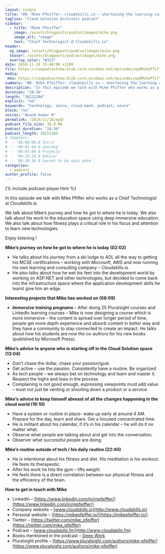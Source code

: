 ```yaml
---
layout: single
title: "#8- Mike Pfeiffer– cloudskills.io – shortening the learning curve for others"
tagline: "Cloud Solution Architect podcast"
sidebar:
  - title: "Mike Pfeiffer"
    image: /assets/blogposts/podcastimages/mike.png
    image_alt: "image"
    text: "Chief Technologist @ Cloudskills.io"
header:
  og_image: /assets/blogposts/podcastimages/mike.png
  teaser: /assets/blogposts/podcastimages/mike.png
  overlay_color: "#333"
date: 2019-11-18 15:40:00 +1100
file: https://csapodcastnew.blob.core.windows.net/episodes/ep8MikePfiffer.m4a
media: 
 m4a: https://csapodcastnew.blob.core.windows.net/episodes/ep8MikePfiffer.m4a
summary: "#8- Mike Pfeiffer– cloudskills.io – shortening the learning curve for others"
description: "In this episode we talk with Mike Pfiffer who works as a Chief Technologist at Cloudskills.io. We talk about Mike’s journey and how he got to where he is today. We also talk about his work in the education space using deep immersive education. We also talk about how fitness plays a critical role in his focus and attention to learn new technologies."
duration: "28:36" 
length: "38221304"
explicit: "no" 
keywords: "technology, azure, cloud-monk, podcast, azure"
block: "no" 
voices: "Anand Kumar R"
permalink: /2019/11/18/ep8/
podcast_file_size: 36.0 MB 
podcast_duration: "28:36" 
podcast_length: 38221304
# chapters:
#  - '00:00:00.0 Intro'
#  - '00:01:44.0 Journey'
#  - '00:07:09.0 Projects'
#  - '00:15:14.0 Advice'
#  - '00:20:30.0 Secret to be upto date'
categories:
  - podcast
author_profile: false
---
```


{% include podcast-player.html %}


In this episode we talk with Mike Pfiffer who works as a Chief Technologist at Cloudskills.io

We talk about Mike’s journey and how he got to where he is today. We also talk about his work in the education space using deep immersive education. We also talk about how fitness plays a critical role in his focus and attention to learn new technologies.

Enjoy listening !

**Mike’s journey on how he got to where he is today (02:02)**

*   He talks about his journey from a ski lodge to AOL all the way to getting his MCSE certifications – working with Microsoft, AWS and now running his own learning and consulting company – Cloudskills.io
*   He also talks about how he wet his feet into the development world by working on ASP.NET and other technologies, but decided to come back into the infrastructure space where the application development skills he learnt give him an edge.

**Interesting projects that Mike has worked on (08:09)**

*   **_Immersive training programs_** – After doing 25 Pluralsight courses and LinkedIn learning courses – Mike is now designing a course which is more immersive – the content is spread over longer period of time, people get more depth experience and absorb content in better way and they have a community to stay connected to create an impact. He talks about how his students are now the co-authors for his new books (published by Microsoft Press).

**Mike’s advice to anyone who is starting off in the Cloud Solution space (13:04)**

*   Don’t chase the dollar, chase your passion/goal.
*   Get active – use the passion. Consistently have a routine. Be organized
*   As tech people – we always bet on technology and learn and master it. Respect the highs and lows in the process
*   Complaining is not good enough, expressing viewpoints must add value – must not just be venting or shooting down a product or a service.

**Mike’s advice to keep himself abreast of all the changes happening in the cloud world (16:10)**

*   Have a system or routine in place- wake up early at around 4 AM. Prepare for the day, learn and share. Get a focused concentrated time.
*   He is militant about his calendar, if it’s in his calendar – he will do it no matter what.
*   Observe what people are talking about and get into the conversation.
*   Observer what successful people are doing.

**Mike’s routine outside of tech / his daily routine (22:40)**

*   He is intentional about his fitness and diet. His meditation is his workout. He feels its therapeutic.
*   After his work he hits the gym – lifts weight.
*   He feels there is a direct correlation between our physical fitness and the efficiency of the brain.

**How to get in touch with Mike**

*   LinkedIn – [https://www.linkedin.com/in/mpfeiffer/](https://www.linkedin.com/in/mpfeiffer/)
*   Company website – [www.cloudskills.io](http://www.cloudskills.io)
*   Personal website – [https://mikepfeiffer.io/](https://mikepfeiffer.io/)
*   Twitter – [https://twitter.com/mike_pfeiffer](https://twitter.com/mike_pfeiffer)
*   Podcast – [www.cloudskills.fm](http://www.cloudskills.fm)
*   Books mentioned in the podcast – [Deep Work](https://www.amazon.com/Deep-Work-Focused-Success-Distracted/dp/1455586692)
*   Pluralsight profile – [https://www.pluralsight.com/authors/mike-pfeiffer](https://www.pluralsight.com/authors/mike-pfeiffer)

